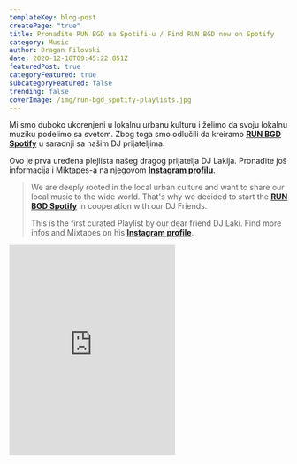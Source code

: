 ```yaml
---
templateKey: blog-post
createPage: "true"
title: Pronađite RUN BGD na Spotifi-u / Find RUN BGD now on Spotify
category: Music
author: Dragan Filovski
date: 2020-12-18T09:45:22.851Z
featuredPost: true
categoryFeatured: true
subcategoryFeatured: false
trending: false
coverImage: /img/run-bgd_spotify-playlists.jpg
---
```

Mi smo duboko ukorenjeni u lokalnu urbanu kulturu i želimo da svoju lokalnu muziku podelimo sa svetom. Zbog toga smo odlučili da kreiramo **[RUN BGD Spotify](https://open.spotify.com/user/8uwxenuiboyy5ijd66mlridpz?si=SwFcsl6gSNmfufXv71v4vA)** u saradnji sa našim DJ prijateljima.

Ovo je prva uređena plejlista našeg dragog prijatelja DJ Lakija. Pronađite još informacija i Miktapes-a na njegovom **[Instagram profilu](http://instragram.com/dj_laki)**.

> We are deeply rooted in the local urban culture and want to share our local music to the wide world. That's why we decided to start the **[RUN BGD Spotify](https://open.spotify.com/user/8uwxenuiboyy5ijd66mlridpz?si=k6NYQl61TMe3eEzrrIVwiw)** in cooperation with our DJ Friends.
>
> This is the first curated Playlist by our dear friend DJ Laki. Find more infos and Mixtapes on his **[Instagram profile](https://www.instagram.com/dj_laki/)**.

<iframe src="https://open.spotify.com/embed/playlist/3hOFlwSKfimVKUmWXzoQXO" width="300" height="380" frameborder="0" allowtransparency="true" allow="encrypted-media"></iframe>
